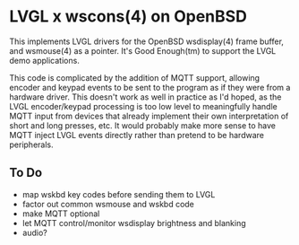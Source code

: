# LVGL x wscons(4) on OpenBSD

This implements LVGL drivers for the OpenBSD wsdisplay(4) frame
buffer, and wsmouse(4) as a pointer. It's Good Enough(tm) to support
the LVGL demo applications.

This code is complicated by the addition of MQTT support, allowing
encoder and keypad events to be sent to the program as if they were
from a hardware driver. This doesn't work as well in practice as
I'd hoped, as the LVGL encoder/keypad processing is too low level
to meaningfully handle MQTT input from devices that already implement
their own interpretation of short and long presses, etc. It would
probably make more sense to have MQTT inject LVGL events directly
rather than pretend to be hardware peripherals.

## To Do

- map wskbd key codes before sending them to LVGL
- factor out common wsmouse and wskbd code
- make MQTT optional
- let MQTT control/monitor wsdisplay brightness and blanking
- audio?
